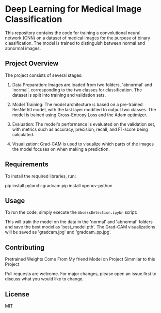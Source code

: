 # Deep Learning for Medical Image Classification

This repository contains the code for training a convolutional neural network (CNN) on a dataset of medical images for the purpose of binary classification. The model is trained to distinguish between normal and abnormal images.

## Project Overview

The project consists of several stages:

1. Data Preparation: Images are loaded from two folders, 'abnormal' and 'normal', corresponding to the two classes for classification. The dataset is split into training and validation sets.

2. Model Training: The model architecture is based on a pre-trained ResNet50 model, with the last layer modified to output two classes. The model is trained using Cross-Entropy Loss and the Adam optimizer.

3. Evaluation: The model's performance is evaluated on the validation set, with metrics such as accuracy, precision, recall, and F1-score being calculated.

4. Visualization: Grad-CAM is used to visualize which parts of the images the model focuses on when making a prediction.

## Requirements

To install the required libraries, run:

pip install pytorch-gradcam
pip install opencv-python


## Usage

To run the code, simply execute the `AbcessDetection.ipybn` script:

This will train the model on the data in the 'normal' and 'abnormal' folders and save the best model as 'best_model.pth'. The Grad-CAM visualizations will be saved as 'gradcam.jpg' and 'gradcam_pp.jpg'.

## Contributing

Pretrained Weights Come From My friend Model on Project Simmilar to this Project

Pull requests are welcome. For major changes, please open an issue first to discuss what you would like to change.

## License

[MIT](https://choosealicense.com/licenses/mit/)
